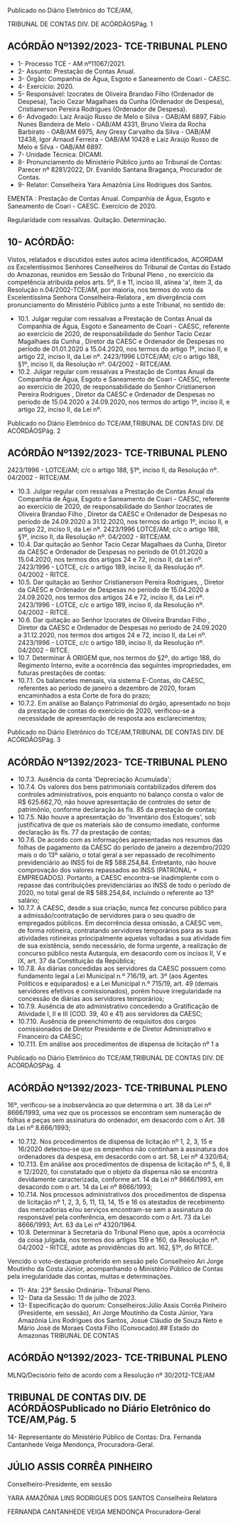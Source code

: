 Publicado  no  Diário  Eletrônico do TCE/AM,

TRIBUNAL DE CONTAS DIV. DE ACÓRDÃOSPág. 1

## ACÓRDÃO Nº1392/2023- TCE-TRIBUNAL PLENO

- 1- Processo TCE - AM nº11067/2021.
- 2- Assunto: Prestação de Contas Anual.
- 3- Órgão: Companhia de Água, Esgoto e Saneamento de Coari - CAESC.
- 4- Exercício: 2020.
- 5- Responsável: Izocrates  de  Oliveira  Brandao  Filho  (Ordenador  de  Despesa),  Tacio Cezar Magalhaes da Cunha (Ordenador de Despesa), Cristianerson Pereira Rodrigues (Ordenador de Despesa).
- 6- Advogado: Laiz Araújo Russo de Melo e Silva - OAB/AM 6897, Fábio Nunes Bandeira de Melo - OAB/AM 4331, Bruno Vieira da Rocha Barbirato - OAB/AM 6975, Any Gresy Carvalho  da  Silva  -  OAB/AM  12438,  Igor  Arnaud  Ferreira  -  OAB/AM  10428  e  Laiz Araújo Russo de Melo e Silva - OAB/AM 6897.
- 7- Unidade Técnica: DICAMI.
- 8- Pronunciamento  do  Ministério  Público  junto  ao  Tribunal  de  Contas: Parecer  nº 8281/2022, Dr. Evanildo Santana Bragança, Procurador de Contas.
- 9- Relator: Conselheira Yara Amazônia Lins Rodrigues dos Santos.

EMENTA :  Prestação  de  Contas  Anual.  Companhia de Água, Esgoto e Saneamento de Coari - CAESC. Exercício de 2020.

Regularidade com ressalvas. Quitação. Determinação.

## 10-  ACÓRDÃO:

Vistos, relatados e discutidos estes autos acima identificados, ACORDAM os Excelentíssimos Senhores Conselheiros do Tribunal de Contas do Estado do Amazonas, reunidos em Sessão do Tribunal Pleno , no exercício da competência atribuída pelos arts. 5º,  II  e  11,  inciso  III,  alínea  'a',  item  3,  da  Resolução  n.04/2002-TCE/AM, por  maioria, nos  termos  do  voto  da  Excelentíssima  Senhora  Conselheira-Relatora ,  em  divergência com pronunciamento do Ministério Público junto a este Tribunal, no sentido de:

- 10.1. Julgar  regular  com  ressalvas a  Prestação  de  Contas  Anual  da Companhia  de  Água,  Esgoto  e  Saneamento  de  Coari  -  CAESC, referente ao exercício de 2020, de responsabilidade do Senhor Tacio Cezar  Magalhaes  da  Cunha ,  Diretor  da  CAESC  e  Ordenador  de Despesas  no  período  de  01.01.2020  a  15.04.2020, nos  termos  do artigo  1º,  inciso  II,  e  artigo  22,  inciso  II,  da  Lei  nº.  2423/1996  LOTCE/AM; c/c o artigo 188, §1º, inciso II, da Resolução nº. 04/2002 - RITCE/AM.
- 10.2. Julgar  regular  com  ressalvas a  Prestação  de  Contas  Anual  da Companhia  de  Água,  Esgoto  e  Saneamento  de  Coari  -  CAESC, referente ao exercício de 2020, de responsabilidade do Senhor Cristianerson Pereira Rodrigues , Diretor da CAESC  e Ordenador de Despesas no período de 15.04.2020 a 24.09.2020, nos termos  do  artigo  1º,  inciso  II,  e  artigo  22,  inciso  II,  da  Lei  nº.

Publicado  no  Diário  Eletrônico do TCE/AM,TRIBUNAL DE CONTAS DIV. DE ACÓRDÃOSPág. 2

## ACÓRDÃO Nº1392/2023- TCE-TRIBUNAL PLENO

2423/1996 - LOTCE/AM; c/c o artigo 188, §1º, inciso II, da Resolução nº. 04/2002 - RITCE/AM.

- 10.3. Julgar  regular  com  ressalvas a  Prestação  de  Contas  Anual  da Companhia  de  Água,  Esgoto  e  Saneamento  de  Coari  -  CAESC, referente  ao  exercício  de  2020,  de  responsabilidade  do  Senhor Izocrates de Oliveira Brandao Filho , Diretor da CAESC e Ordenador de Despesas no período de 24.09.2020 a 31.12.2020, nos termos do artigo  1º,  inciso  II,  e  artigo  22,  inciso  II,  da  Lei  nº.  2423/1996  LOTCE/AM; c/c o artigo 188, §1º, inciso II, da Resolução nº. 04/2002 - RITCE/AM.
- 10.4. Dar quitação ao Senhor Tacio Cezar Magalhaes da Cunha, Diretor da  CAESC  e  Ordenador  de  Despesas  no  período  de  01.01.2020  a 15.04.2020,  nos  termos  dos  artigos  24  e  72,  inciso  II,  da  Lei  nº. 2423/1996  -  LOTCE,  c/c  o  artigo  189,  inciso  II,  da  Resolução  nº. 04/2002 - RITCE.
- 10.5. Dar quitação ao Senhor Cristianerson Pereira Rodrigues, , Diretor da  CAESC  e  Ordenador  de  Despesas  no  período  de  15.04.2020  a 24.09.2020,  nos  termos  dos  artigos  24  e  72,  inciso  II,  da  Lei  nº. 2423/1996  -  LOTCE,  c/c  o  artigo  189,  inciso  II,  da  Resolução  nº. 04/2002 - RITCE.
- 10.6. Dar  quitação ao  Senhor Izocrates  de  Oliveira  Brandao  Filho , Diretor da CAESC  e  Ordenador  de Despesas no período de 24.09.2020 a 31.12.2020, nos termos dos artigos 24 e 72, inciso II, da Lei nº. 2423/1996 - LOTCE, c/c o artigo 189, inciso II, da Resolução nº. 04/2002 - RITCE.
- 10.7. Determinar À  ORIGEM que,  nos  termos  do  §2º,  do  artigo  188,  do Regimento  Interno,  evite  a  ocorrência  das  seguintes  impropriedades, em futuras prestações de contas:
- 10.7.1. Os  balancetes  mensais,  via  sistema  E-Contas,  do  CAESC, referentes ao período de janeiro a dezembro de 2020, foram encaminhados a esta Corte de fora do prazo;
- 10.7.2. Em análise ao Balanço Patrimonial do órgão, apresentado no bojo  da  prestação  de  contas  do  exercício  de  2020,  verificou-se  a necessidade de apresentação de resposta aos esclarecimentos;

Publicado  no  Diário  Eletrônico do TCE/AM,TRIBUNAL DE CONTAS DIV. DE ACÓRDÃOSPág. 3

## ACÓRDÃO Nº1392/2023- TCE-TRIBUNAL PLENO

- 10.7.3. Ausência da conta 'Depreciação Acumulada';
- 10.7.4. Os valores dos bens patrimoniais contabilizados diferem dos controles administrativos, pois enquanto no balanço consta o valor de R$  625.662,70,  não  houve  apresentação  de  controles  do  setor  de patrimônio, conforme declaração às fls. 85 da prestação de contas;
- 10.7.5. Não houve a apresentação do 'Inventário dos Estoques', sob justificativa  de  que  os  materiais  são  de  consumo  imediato,  conforme declaração às fls. 77 da prestação de contas;
- 10.7.6. De  acordo  com  as  informações  apresentadas  nos  resumos das folhas de pagamento  da  CAESC  do  período  de  janeiro a dezembro/2020 mais o do 13º salário, o total geral a ser repassado de recolhimento previdenciário ao INSS foi de R$ 588.254,84. Entretanto, não houve comprovação dos valores repassados ao INSS (PATRONAL + EMPREGADOS). Portanto, a CAESC encontra-se inadimplente com o repasse das contribuições previdenciárias ao INSS de todo o período de 2020, no total geral de R$ 588.254,84, incluindo o referente ao 13º salário;
- 10.7.7. A CAESC, desde a sua criação, nunca fez concurso público para  a  admissão/contratação  de  servidores  para  o  seu  quadro  de empregados públicos. Em decorrência dessa omissão, a CAESC vem, de  forma  rotineira,  contratando  servidores  temporários  para  as  suas atividades  rotineiras  principalmente  aquelas  voltadas  a  sua  atividade fim de sua existência, sendo necessário, de forma urgente, a realização de concurso público nesta Autarquia, em desacordo com os incisos II, V e IX, art. 37 da Constituição da República;
- 10.7.8. As  diárias  concedidas  aos  servidores  da  CAESC  possuem como fundamento legal a Lei Municipal n.º 716/19, art. 3º (aos Agentes Políticos e equiparados) e a Lei Municipal n.º 715/19, art. 49 (demais servidores  efetivos  e  comissionados),  porém  houve  irregularidade  na concessão de diárias aos servidores temporários;
- 10.7.9. Ausência de ato administrativo concedendo a Gratificação de Atividade I, II e III (COD. 39, 40 e 41) aos servidores da CAESC;
- 10.7.10. Ausência de preenchimento de requisitos dos cargos comissionados  de  Diretor  Presidente  e  de  Diretor  Administrativo  e Financeiro da CAESC;
- 10.7.11. Em análise aos procedimentos de dispensa de licitação nº 1 a

Publicado  no  Diário  Eletrônico do TCE/AM,TRIBUNAL DE CONTAS DIV. DE ACÓRDÃOSPág. 4

## ACÓRDÃO Nº1392/2023- TCE-TRIBUNAL PLENO

16º, verificou-se a inobservância ao que determina o art. 38 da Lei nº 8666/1993, uma vez que os processos se encontram sem numeração de folhas e peças sem assinatura do ordenador, em desacordo com o Art. 38 da Lei nº 8.666/1993;

- 10.7.12. Nos procedimentos de dispensa de licitação nº 1, 2, 3, 15 e 16/2020 detectou-se que os empenhos não continham à assinatura dos ordenadores da despesa, em desacordo com o art. 58, Lei nº 4.320/64;
- 10.7.13. Em análise aos procedimentos de dispensa de licitação nº 5, 6,  8  e  12/2020,  foi  constatado  que  o  objeto  da  dispensa  não  se encontra  devidamente  caracterizada,  conforme  art.  14  da  Lei  nº 8666/1993, em desacordo com o art. 14 da Lei nº 8666/1993;
- 10.7.14. Nos processos administrativos dos procedimentos de dispensa de licitação nº 1, 2, 3, 5, 11, 13, 14, 15 e 16 os atestados de recebimento  das  mercadorias  e/ou  serviços  encontram-se  sem  a assinatura do responsável pela conferência, em desacordo com o Art. 73 da Lei 8666/1993; Art. 63 da Lei nº 4320/1964.
- 10.8. Determinar à Secretaria do Tribunal Pleno que, após a ocorrência da coisa  julgada,  nos  termos  dos  artigos  159  e  160,  da  Resolução  nº. 04/2002 - RITCE, adote as providências do art. 162, §1º, do RITCE.

Vencido o voto-destaque proferido em sessão pelo Conselheiro Ari Jorge Moutinho  da  Costa  Júnior,  acompanhando  o  Ministério  Público  de  Contas  pela irregularidade das contas, multas e determinações.

- 11-  Ata: 23ª Sessão Ordinária- Tribunal Pleno.
- 12-  Data da Sessão: 11 de julho de 2023.
- 13-  Especificação  do  quorum: Conselheiros:Júlio  Assis  Corrêa  Pinheiro  (Presidente, em sessão), Ari Jorge Moutinho da Costa Júnior, Yara Amazônia Lins Rodrigues dos Santos, Josué  Cláudio de Souza  Neto  e  Mário  José  de  Moraes  Costa  Filho (Convocado).## Estado do Amazonas TRIBUNAL DE CONTAS

## ACÓRDÃO Nº1392/2023- TCE-TRIBUNAL PLENO

MLNQ/Decisório feito de acordo com a Resolução nº 30/2012-TCE/AM

## TRIBUNAL DE CONTAS DIV. DE ACÓRDÃOSPublicado  no  Diário  Eletrônico do TCE/AM,Pág. 5

14-  Representante do Ministério Público de Contas: Dra. Fernanda Cantanhede Veiga Mendonça, Procuradora-Geral.

## JÚLIO ASSIS CORRÊA PINHEIRO

Conselheiro-Presidente, em sessão

YARA AMAZÔNIA LINS RODRIGUES DOS SANTOS Conselheira Relatora

FERNANDA CANTANHEDE VEIGA MENDONÇA Procuradora-Geral